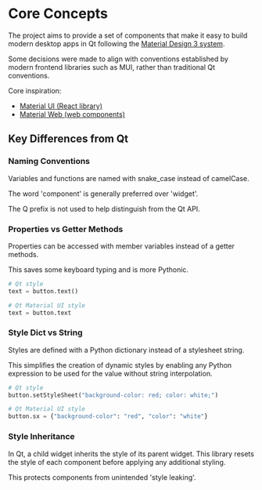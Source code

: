 # Core Concepts

The project aims to provide a set of components that make it easy to build
modern desktop apps in Qt following the
[Material Design 3 system](http://m3.material.io/).

Some decisions were made to align with conventions established by modern
frontend libraries such as MUI, rather than traditional Qt conventions.

Core inspiration:

- [Material UI (React library)](https://mui.com/)
- [Material Web (web components)](https://material-web.dev/)

## Key Differences from Qt

### Naming Conventions

Variables and functions are named with snake_case instead of
camelCase.

The word 'component' is generally preferred over 'widget'.

The Q prefix is not used to help distinguish from the Qt API.

### Properties vs Getter Methods

Properties can be accessed with member variables instead of a getter
methods.

This saves some keyboard typing and is more Pythonic.

```python
# Qt style
text = button.text()

# Qt Material UI style
text = button.text
```

### Style Dict vs String

Styles are defined with a Python dictionary instead of a stylesheet
string.

This simplifies the creation of dynamic styles by enabling any Python
expression to be used for the value without string interpolation.

```python
# Qt style
button.setStyleSheet("background-color: red; color: white;")

# Qt Material UI style
button.sx = {"background-color": "red", "color": "white"}
```

### Style Inheritance

In Qt, a child widget inherits the style of its parent widget. This
library resets the style of each component before applying any
additional styling.

This protects components from unintended 'style leaking'.
